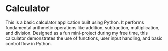 # Calculator
This is a basic calculator application built using Python. It performs fundamental arithmetic operations like addition, subtraction, multiplication, and division. Designed as a fun mini-project during my free time, this calculator demonstrates the use of functions, user input handling, and basic control flow in Python.
